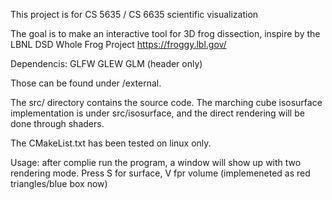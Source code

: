 This project is for CS 5635 / CS 6635 scientific visualization

The goal is to make an interactive tool for 3D frog dissection, inspire by the LBNL DSD Whole Frog Project
https://froggy.lbl.gov/

Dependencis:
GLFW
GLEW
GLM (header only)

Those can be found under /external.

The src/ directory contains the source code. The marching cube isosurface implementation is under src/isosurface, and the direct rendering will be done through shaders.

The CMakeList.txt has been tested on linux only.


Usage:
after complie run the program, a window will show up with two rendering mode.
Press S for surface, V fpr volume (implemeneted as red triangles/blue box now)